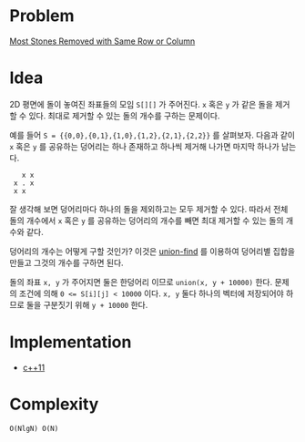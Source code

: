 # Problem

[Most Stones Removed with Same Row or Column](https://leetcode.com/problems/most-stones-removed-with-same-row-or-column/)

# Idea

2D 평면에 돌이 놓여진 좌표들의 모임 `S[][]` 가 주어진다. `x` 혹은 `y`
가 같은 돌을 제거할 수 있다. 최대로 제거할 수 있는 돌의 개수를 구하는
문제이다.

예를 들어 `S = {{0,0},{0,1},{1,0},{1,2},{2,1},{2,2}}` 를
살펴보자. 다음과 같이 `x` 혹은 `y` 를 공유하는 덩어리는 하나 존재하고
하나씩 제거해 나가면 마지막 하나가 남는다.

```
   x x
 x . x
 x x
```

잘 생각해 보면 덩어리마다 하나의 돌을 제외하고는 모두 제거할 수 있다.
따라서 전체 돌의 개수에서 `x` 혹은 `y` 를 공유하는 덩어리의 개수를
빼면 최대 제거할 수 있는 돌의 개수와 같다.

덩어리의 개수는 어떻게 구할 것인가? 이것은
[union-find](/fundamentals/disjointset/unionfind/README.md) 를
이용하여 덩어리별 집합을 만들고 그것의 개수를 구하면 된다.

돌의 좌표 `x, y` 가 주어지면 둘은 한덩어리 이므로 `union(x, y +
10000)` 한다. 문제의 조건에 의해 `0 <= S[i][j] < 10000` 이다. `x, y`
둘다 하나의 벡터에 저장되어야 하므로 둘을 구분짓기 위해 `y + 10000`
한다.

# Implementation

* [c++11](a.cpp)

# Complexity

```
O(NlgN) O(N)
```
